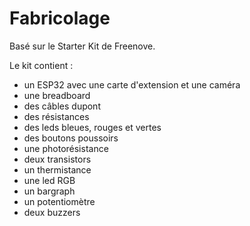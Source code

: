 # Fabricolage

Basé sur le Starter Kit de Freenove. 

Le kit contient : 
- un ESP32 avec une carte d'extension et une caméra
- une breadboard
- des câbles dupont
- des résistances
- des leds bleues, rouges et vertes
- des boutons poussoirs
- une photorésistance
- deux transistors
- un thermistance
- une led RGB
- un bargraph
- un potentiomètre
- deux buzzers

